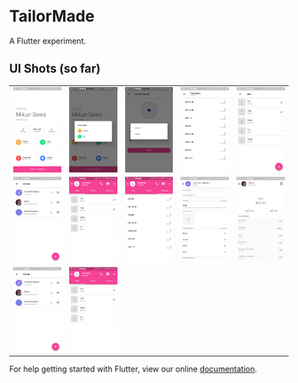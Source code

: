 # TailorMade

A Flutter experiment.

## UI Shots (so far)

<div style="text-align: center">
  <table>
    <tr>
      <td style="text-align: center">
        <img src="./screenshots/ss01.png" width="200" />
      </td>
      <td style="text-align: center">
        <img src="./screenshots/ss02.png" width="200" />
      </td>
      <td style="text-align: center">
        <img src="./screenshots/ss03.png" width="200" />
      </td>
      <td style="text-align: center">
        <img src="./screenshots/ss04.png" width="200" />
      </td>
      <td style="text-align: center">
        <img src="./screenshots/ss05.png" width="200" />
      </td>
    </tr>
    <tr>
      <td style="text-align: center">
        <img src="./screenshots/ss06.png" width="200" />
      </td>
      <td style="text-align: center">
        <img src="./screenshots/ss07.png" width="200" />
      </td>
      <td style="text-align: center">
        <img src="./screenshots/ss08.png" width="200" />
      </td>
      <td style="text-align: center">
        <img src="./screenshots/ss09.png" width="200" />
      </td>
      <td style="text-align: center">
        <img src="./screenshots/ss10.png" width="200" />
      </td>
    </tr>
    <tr>
      <td style="text-align: center">
        <img src="./screenshots/ss06.png" width="200" />
      </td>
      <td style="text-align: center">
        <img src="./screenshots/ss07.png" width="200" />
      </td>
    </tr>
  </table>
</div>

For help getting started with Flutter, view our online
[documentation](https://flutter.io/).
